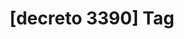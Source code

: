 ---
article_id: 0
description: List of articles under [decreto 3390] tag.
image: http://huntingbears.com.ve/static/img/site/mstile-310x310.png
layout: tag
slug: decreto-3390
title: '[decreto 3390] Tag'
---